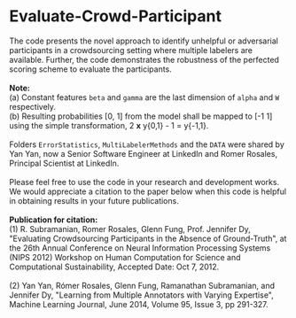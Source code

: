 # Evaluate-Crowd-Participant
The code presents the novel approach to identify unhelpful or adversarial participants in a crowdsourcing setting where multiple labelers are available. Further, the code demonstrates the robustness of the perfected scoring scheme to evaluate the participants.<br><br>
**Note:**<br>
(a) Constant features `beta` and `gamma` are the last dimension of `alpha` and `W` respectively.<br>
(b) Resulting probabilities [0, 1] from the model shall be mapped to [-1 1] using the simple transformation,  2 **x** y{0,1} - 1 = y{-1,1}.<br><br>
Folders `ErrorStatistics`, `MultiLabelerMethods` and the `DATA` were shared by Yan Yan, now a Senior Software Engineer at LinkedIn and Romer Rosales, Principal Scientist at LinkedIn.<br><br>
Please feel free to use the code in your research and development works. We would appreciate a citation to the paper below when this code is helpful in obtaining results in your future publications.<br><br>
**Publication for citation:**<br>
(1) R. Subramanian, Romer Rosales, Glenn Fung, Prof. Jennifer Dy, "Evaluating Crowdsourcing Participants in the Absence of Ground-Truth", at the 26th Annual Conference on Neural Information Processing Systems (NIPS 2012) Workshop on Human Computation for Science and Computational Sustainability,  Accepted Date: Oct 7, 2012.<br><br>
(2) Yan Yan, Rómer Rosales, Glenn Fung, Ramanathan Subramanian, and Jennifer Dy, "Learning from Multiple Annotators with Varying Expertise", Machine Learning Journal, June 2014, Volume 95, Issue 3, pp 291-327.
